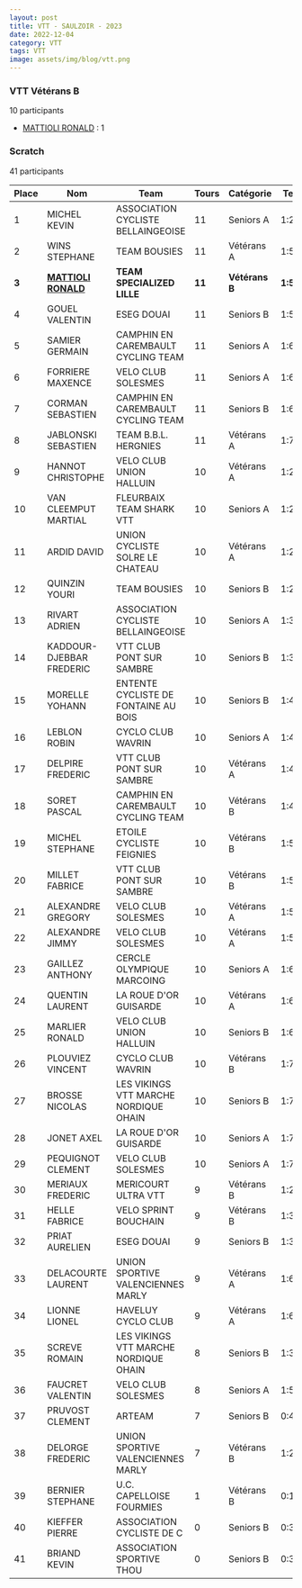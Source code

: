 ```yaml
---
layout: post
title: VTT - SAULZOIR - 2023
date: 2022-12-04
category: VTT
tags: VTT
image: assets/img/blog/vtt.png
---
```


### VTT Vétérans B
10 participants
- [MATTIOLI RONALD](https://teamspecializedlille.cc/coureurs/mattiolironald) : 1

### Scratch
41 participants

| Place | Nom | Team | Tours | Catégorie | Temps |
|---|---|---|---|---|---|
| 1 | MICHEL KEVIN | ASSOCIATION CYCLISTE BELLAINGEOISE | 11 | Seniors A | 1:2:19 | 
| 2 | WINS STEPHANE | TEAM BOUSIES | 11 | Vétérans A | 1:5:1 | 
| **3** | **[MATTIOLI RONALD](https://teamspecializedlille.cc/coureurs/mattiolironald)** | **TEAM SPECIALIZED LILLE** | **11** | **Vétérans B** | **1:5:9** | 
| 4 | GOUEL VALENTIN | ESEG DOUAI | 11 | Seniors B | 1:5:34 | 
| 5 | SAMIER GERMAIN | CAMPHIN EN CAREMBAULT CYCLING TEAM | 11 | Seniors A | 1:6:3 | 
| 6 | FORRIERE MAXENCE | VELO CLUB SOLESMES | 11 | Seniors A | 1:6:31 | 
| 7 | CORMAN SEBASTIEN | CAMPHIN EN CAREMBAULT CYCLING TEAM | 11 | Seniors B | 1:6:39 | 
| 8 | JABLONSKI SEBASTIEN | TEAM B.B.L. HERGNIES | 11 | Vétérans A | 1:7:2 | 
| 9 | HANNOT CHRISTOPHE | VELO CLUB UNION HALLUIN | 10 | Vétérans A | 1:2:26 | 
| 10 | VAN CLEEMPUT MARTIAL | FLEURBAIX TEAM SHARK VTT | 10 | Seniors A | 1:2:30 | 
| 11 | ARDID DAVID | UNION CYCLISTE SOLRE LE CHATEAU | 10 | Vétérans A | 1:2:50 | 
| 12 | QUINZIN YOURI | TEAM BOUSIES | 10 | Seniors B | 1:2:56 | 
| 13 | RIVART ADRIEN | ASSOCIATION CYCLISTE BELLAINGEOISE | 10 | Seniors A | 1:3:31 | 
| 14 | KADDOUR-DJEBBAR FREDERIC | VTT  CLUB PONT SUR SAMBRE | 10 | Seniors B | 1:3:47 | 
| 15 | MORELLE YOHANN | ENTENTE CYCLISTE DE FONTAINE AU BOIS | 10 | Seniors B | 1:4:23 | 
| 16 | LEBLON ROBIN | CYCLO CLUB WAVRIN | 10 | Seniors A | 1:4:29 | 
| 17 | DELPIRE FREDERIC | VTT  CLUB PONT SUR SAMBRE | 10 | Vétérans A | 1:4:35 | 
| 18 | SORET PASCAL | CAMPHIN EN CAREMBAULT CYCLING TEAM | 10 | Vétérans B | 1:4:54 | 
| 19 | MICHEL STEPHANE | ETOILE CYCLISTE FEIGNIES | 10 | Vétérans B | 1:5:2 | 
| 20 | MILLET FABRICE | VTT  CLUB PONT SUR SAMBRE | 10 | Vétérans B | 1:5:37 | 
| 21 | ALEXANDRE GREGORY | VELO CLUB SOLESMES | 10 | Vétérans A | 1:5:50 | 
| 22 | ALEXANDRE JIMMY | VELO CLUB SOLESMES | 10 | Vétérans A | 1:5:51 | 
| 23 | GAILLEZ ANTHONY | CERCLE OLYMPIQUE MARCOING | 10 | Seniors A | 1:6:20 | 
| 24 | QUENTIN LAURENT | LA ROUE D'OR GUISARDE | 10 | Vétérans A | 1:6:23 | 
| 25 | MARLIER RONALD | VELO CLUB UNION HALLUIN | 10 | Seniors B | 1:6:31 | 
| 26 | PLOUVIEZ VINCENT | CYCLO CLUB WAVRIN | 10 | Vétérans B | 1:7:8 | 
| 27 | BROSSE NICOLAS | LES VIKINGS VTT MARCHE NORDIQUE OHAIN | 10 | Seniors B | 1:7:20 | 
| 28 | JONET AXEL | LA ROUE D'OR GUISARDE | 10 | Seniors A | 1:7:21 | 
| 29 | PEQUIGNOT CLEMENT | VELO CLUB SOLESMES | 10 | Seniors A | 1:7:22 | 
| 30 | MERIAUX FREDERIC | MERICOURT ULTRA VTT | 9 | Vétérans B | 1:2:43 | 
| 31 | HELLE FABRICE | VELO SPRINT BOUCHAIN | 9 | Vétérans B | 1:3:36 | 
| 32 | PRIAT AURELIEN | ESEG DOUAI | 9 | Seniors B | 1:3:44 | 
| 33 | DELACOURTE LAURENT | UNION SPORTIVE VALENCIENNES MARLY | 9 | Vétérans A | 1:6:0 | 
| 34 | LIONNE LIONEL | HAVELUY CYCLO CLUB | 9 | Vétérans A | 1:6:50 | 
| 35 | SCREVE ROMAIN | LES VIKINGS VTT MARCHE NORDIQUE OHAIN | 8 | Seniors B | 1:3:7 | 
| 36 | FAUCRET VALENTIN | VELO CLUB SOLESMES | 8 | Seniors A | 1:5:12 | 
| 37 | PRUVOST CLEMENT | ARTEAM | 7 | Seniors B | 0:49:7 | 
| 38 | DELORGE FREDERIC | UNION SPORTIVE VALENCIENNES MARLY | 7 | Vétérans B | 1:2:38 | 
| 39 | BERNIER STEPHANE | U.C. CAPELLOISE FOURMIES | 1 | Vétérans B | 0:17:44 | 
| 40 | KIEFFER PIERRE | ASSOCIATION CYCLISTE DE C | 0 | Seniors B | 0:38:53 | 
| 41 | BRIAND KEVIN | ASSOCIATION SPORTIVE THOU | 0 | Seniors B | 0:38:53 | 
